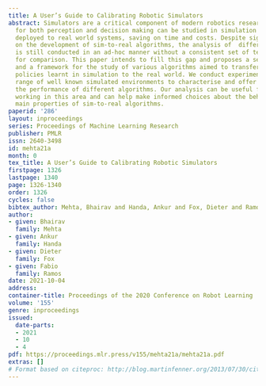```yaml
---
title: A User’s Guide to Calibrating Robotic Simulators
abstract: Simulators are a critical component of modern robotics research. Strategies
  for both perception and decision making can be studied in simulation first, before
  deployed to real world systems, saving on time and costs. Despite significant progress
  on the development of sim-to-real algorithms, the analysis of  different methods
  is still conducted in an ad-hoc manner without a consistent set of tests and metrics
  for comparison. This paper intends to fill this gap and proposes a set of benchmarks
  and a framework for the study of various algorithms aimed to transfer models and
  policies learnt in simulation to the real world. We conduct experiments on a wide
  range of well known simulated environments to characterise and offer insights into
  the performance of different algorithms. Our analysis can be useful for practitioners
  working in this area and can help make informed choices about the behaviour and
  main properties of sim-to-real algorithms.
paperid: '286'
layout: inproceedings
series: Proceedings of Machine Learning Research
publisher: PMLR
issn: 2640-3498
id: mehta21a
month: 0
tex_title: A User’s Guide to Calibrating Robotic Simulators
firstpage: 1326
lastpage: 1340
page: 1326-1340
order: 1326
cycles: false
bibtex_author: Mehta, Bhairav and Handa, Ankur and Fox, Dieter and Ramos, Fabio
author:
- given: Bhairav
  family: Mehta
- given: Ankur
  family: Handa
- given: Dieter
  family: Fox
- given: Fabio
  family: Ramos
date: 2021-10-04
address:
container-title: Proceedings of the 2020 Conference on Robot Learning
volume: '155'
genre: inproceedings
issued:
  date-parts:
  - 2021
  - 10
  - 4
pdf: https://proceedings.mlr.press/v155/mehta21a/mehta21a.pdf
extras: []
# Format based on citeproc: http://blog.martinfenner.org/2013/07/30/citeproc-yaml-for-bibliographies/
---
```


